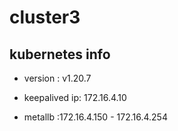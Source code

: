 # cluster3

## kubernetes info

- version : v1.20.7

- keepalived ip: 172.16.4.10

- metallb :172.16.4.150 - 172.16.4.254
